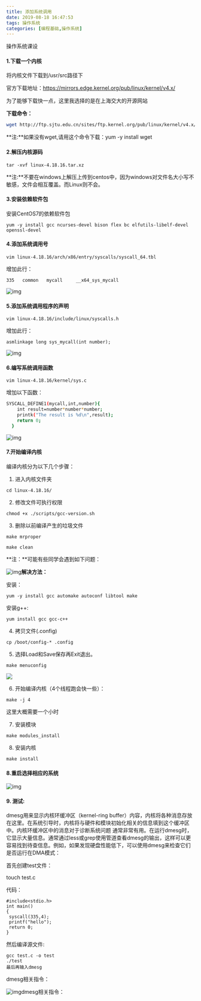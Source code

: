```yaml
---
title: 添加系统调用
date: 2019-08-18 16:47:53
tags: 操作系统
categories: [编程基础,操作系统]
---
```


操作系统课设

<!--more-->

#### 1.下载一个内核

将内核文件下载到/usr/src路径下

官方下载地址：https://mirrors.edge.kernel.org/pub/linux/kernel/v4.x/

 

为了能够下载快一点，这里我选择的是在上海交大的开源网站

**下载命令：**

```bash
wget http://ftp.sjtu.edu.cn/sites/ftp.kernel.org/pub/linux/kernel/v4.x/linux-4.18.16.tar.xz
```

**注:**如果没有wget,请用这个命令下载：yum -y install wget

 

#### 2.解压内核源码

`tar -xvf linux-4.18.16.tar.xz`

 

**注:**不要在windows上解压上传到centos中，因为windows对文件名大小写不敏感，文件会相互覆盖。而Linux则不会。

 

#### 3.安装依赖软件包

安装CentOS7的依赖软件包

```
yum -y install gcc ncurses-devel bison flex bc elfutils-libelf-devel openssl-devel
```



#### 4.添加系统调用号

`vim linux-4.18.16/arch/x86/entry/syscalls/syscall_64.tbl`

 

增加此行：

`335   common   mycall     __x64_sys_mycall`

![img](/images/2018081801.png)

#### 5.添加系统调用程序的声明

`vim linux-4.18.16/include/linux/syscalls.h`

 

增加此行：

`asmlinkage long sys_mycall(int number);`

 

![img](/images/2018081802.png) 

#### 6.编写系统调用函数

`vim linux-4.18.16/kernel/sys.c`

 

增加以下函数：

```bash
SYSCALL_DEFINE1(mycall,int,number){
	int result=number*number*number;
	printk("The result is %d\n",result);
	return 0;
  }
```

 

![img](/images/2018081803.png) 

#### 7.开始编译内核

编译内核分为以下几个步骤：

1)    进入内核文件夹

`cd linux-4.18.16/  `

 

2)    修改文件可执行权限

`chmod +x ./scripts/gcc-version.sh  `

 

3)    删除以前编译产生的垃圾文件

`make mrproper`

`make clean`

 

**注：**可能有些同学会遇到如下问题：

![img](/images/2018081804.png)**解决方法：**

安装：

`yum -y install gcc automake autoconf libtool make`

安装g++:

`yum install gcc gcc-c++`

 

4)    拷贝文件(.config)

`cp /boot/config-* .config` 

 

5)    选择Load和Save保存再Exit退出。

`make menuconfig`      

 

![](/images/2018081805.png) 

 

6)    开始编译内核（4个线程跑会快一些）：

`make -j 4`  

这里大概需要一个小时

 

7)    安装模块

`make modules_install`     

 

8)    安装内核

`make install`         

 

 

#### 8.重启选择相应的系统

![img](/images/2018081806.png) 

 

####  9. 测试:

dmesg用来显示内核环缓冲区（kernel-ring buffer）内容，内核将各种消息存放在这里。在系统引导时，内核将与硬件和模块初始化相关的信息填到这个缓冲区中。内核环缓冲区中的消息对于诊断系统问题 通常非常有用。在运行dmesg时，它显示大量信息。通常通过less或grep使用管道查看dmesg的输出，这样可以更容易找到待查信息。例如，如果发现硬盘性能低下，可以使用dmesg来检查它们是否运行在DMA模式：

 

首先创建test文件：

touch test.c

代码：

```
#include<stdio.h>
int main()
{
 syscall(335,4);
 printf("hello");
 return 0;
}
```

 

然后编译源文件:

```
gcc test.c -o test
./test
最后再输入dmesg
```



dmesg相关指令：

![img](/images/2018081807.png)dmesg相关指令：


